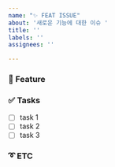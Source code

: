 ```yaml
---
name: "✨ FEAT ISSUE"
about: '새로운 기능에 대한 이슈 '
title: ''
labels: ''
assignees: ''

---
```


### 🚀 Feature

### ✅ Tasks
- [ ] task 1
- [ ] task 2
- [ ] task 3

### ➰ ETC
